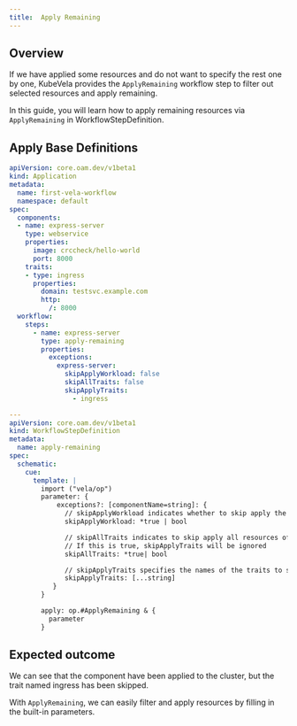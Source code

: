 ```yaml
---
title:  Apply Remaining
---
```


## Overview

If we have applied some resources and do not want to specify the rest one by one, KubeVela provides the `ApplyRemaining` workflow step to filter out selected resources and apply remaining.

In this guide, you will learn how to apply remaining resources via `ApplyRemaining` in WorkflowStepDefinition.

## Apply Base Definitions

```yaml
apiVersion: core.oam.dev/v1beta1
kind: Application
metadata:
  name: first-vela-workflow
  namespace: default
spec:
  components:
  - name: express-server
    type: webservice
    properties:
      image: crccheck/hello-world
      port: 8000
    traits:
    - type: ingress
      properties:
        domain: testsvc.example.com
        http:
          /: 8000
  workflow:
    steps:
      - name: express-server
        type: apply-remaining
        properties:
          exceptions:
            express-server:
              skipApplyWorkload: false
              skipAllTraits: false
              skipApplyTraits:
                - ingress

---
apiVersion: core.oam.dev/v1beta1
kind: WorkflowStepDefinition
metadata:
  name: apply-remaining
spec:
  schematic:
    cue:
      template: |
        import ("vela/op")
        parameter: {
            exceptions?: [componentName=string]: {
              // skipApplyWorkload indicates whether to skip apply the workload resource
              skipApplyWorkload: *true | bool

              // skipAllTraits indicates to skip apply all resources of the traits.
              // If this is true, skipApplyTraits will be ignored
              skipAllTraits: *true| bool

              // skipApplyTraits specifies the names of the traits to skip apply
              skipApplyTraits: [...string]
           }
        }

        apply: op.#ApplyRemaining & {
          parameter
        }
```

## Expected outcome

We can see that the component have been applied to the cluster, but the trait named ingress has been skipped.

With `ApplyRemaining`, we can easily filter and apply resources by filling in the built-in parameters.
